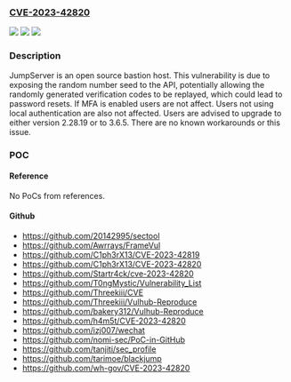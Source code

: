 ### [CVE-2023-42820](https://cve.mitre.org/cgi-bin/cvename.cgi?name=CVE-2023-42820)
![](https://img.shields.io/static/v1?label=Product&message=jumpserver&color=blue)
![](https://img.shields.io/static/v1?label=Version&message=%3D%20%3E%3D%202.24%2C%20%3C%202.28.19%20&color=brighgreen)
![](https://img.shields.io/static/v1?label=Vulnerability&message=CWE-200%3A%20Exposure%20of%20Sensitive%20Information%20to%20an%20Unauthorized%20Actor&color=brighgreen)

### Description

JumpServer is an open source bastion host. This vulnerability is due to exposing the random number seed to the API, potentially allowing the randomly generated verification codes to be replayed, which could lead to password resets. If MFA is enabled users are not affect. Users not using local authentication are also not affected. Users are advised to upgrade to either version 2.28.19 or to 3.6.5. There are no known workarounds or this issue.

### POC

#### Reference
No PoCs from references.

#### Github
- https://github.com/20142995/sectool
- https://github.com/Awrrays/FrameVul
- https://github.com/C1ph3rX13/CVE-2023-42819
- https://github.com/C1ph3rX13/CVE-2023-42820
- https://github.com/Startr4ck/cve-2023-42820
- https://github.com/T0ngMystic/Vulnerability_List
- https://github.com/Threekiii/CVE
- https://github.com/Threekiii/Vulhub-Reproduce
- https://github.com/bakery312/Vulhub-Reproduce
- https://github.com/h4m5t/CVE-2023-42820
- https://github.com/izj007/wechat
- https://github.com/nomi-sec/PoC-in-GitHub
- https://github.com/tanjiti/sec_profile
- https://github.com/tarimoe/blackjump
- https://github.com/wh-gov/CVE-2023-42820

